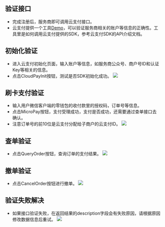 ## 验证接口
- 完成注册后，服务商即可调用云支付接口。
- 云支付提供一个工具[Demo](https://mc.qcloudimg.com/static/archive/406c69cf6d5e808988cd799c30accd69/Demo.zip)，可以验证服务商相关的账户等信息的正确性。工具里是如何调用云支付提供的SDK，参考云支付SDK的API介绍文档。

## 初始化验证
- 进入云支付初始化页面，输入账户等信息，如服务商公众号、商户号ID和认证Key等相关的信息。
- 点击CloudPayInit按钮，测试是否SDK初始化成功。
![](https://mc.qcloudimg.com/static/img/a6f14a924c9fab1dcabf802ad109a485/image.png)
## 刷卡支付验证
- 输入用户微信客户端的零钱包的收付款里的授权码，订单号等信息。
- 点击MicroPay按钮，支付受理成功，支付是否成功，还需要通过查单接口去确认。
- 注意订单号的前10位是云支付分配给子商户的云支付ID。
![](https://mc.qcloudimg.com/static/img/acf29ef5467e5dc7b731d671e5c711ce/image.png)
## 查单验证
- 点击QueryOrder按钮，查询订单的支付结果。
![](https://mc.qcloudimg.com/static/img/4da6f55152edffa007778072c0530ef4/image.png)
## 撤单验证
- 点击CancelOrder按钮进行撤单。
![](https://mc.qcloudimg.com/static/img/00001dc0dde72e51cdc0b7071e4f2345/image.png)
## 验证失败解决
- 如果接口验证失败，在返回结果的description字段会有失败原因，请根据原因修改数据信息后重试。
![](https://mc.qcloudimg.com/static/img/46a7c0345d426557bbf53fbc2efad95d/image.png)

